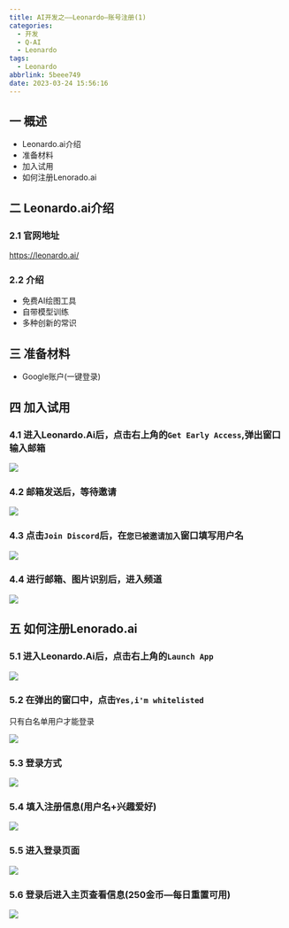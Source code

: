 ```yaml
---
title: AI开发之——Leonardo—账号注册(1)
categories:
  - 开发
  - Q-AI
  - Leonardo
tags:
  - Leonardo
abbrlink: 5beee749
date: 2023-03-24 15:56:16
---
```

## 一 概述

* Leonardo.ai介绍
* 准备材料
* 加入试用
* 如何注册Lenorado.ai

<!--more-->

## 二 Leonardo.ai介绍

### 2.1 官网地址

https://leonardo.ai/

### 2.2 介绍

* 免费AI绘图工具
* 自带模型训练
* 多种创新的常识

## 三 准备材料

* Google账户(一键登录)

## 四 加入试用
### 4.1 进入Leonardo.Ai后，点击右上角的`Get Early Access`,弹出窗口输入邮箱

![][1]

### 4.2 邮箱发送后，等待邀请
![][2]

### 4.3 点击`Join Discord`后，在`您已被邀请加入`窗口填写用户名

![][3]

### 4.4 进行邮箱、图片识别后，进入频道

![][4]

## 五 如何注册Lenorado.ai

### 5.1 进入Leonardo.Ai后，点击右上角的`Launch App`
![][5]

### 5.2 在弹出的窗口中，点击`Yes,i'm whitelisted`

只有白名单用户才能登录

![][6]

### 5.3 登录方式

![][7]

### 5.4 填入注册信息(用户名+兴趣爱好)

![][8]

### 5.5 进入登录页面

![][9]

### 5.6 登录后进入主页查看信息(250金币—每日重置可用)

![][10]




[1]:https://cdn.jsdelivr.net/gh/PGzxc/CDN/blog-ai/ai-leonardo-try-use-access-email.png
[2]:https://cdn.jsdelivr.net/gh/PGzxc/CDN/blog-ai/ai-leonardo-try-use-wait-join.png
[3]:https://cdn.jsdelivr.net/gh/PGzxc/CDN/blog-ai/ai-leonardo-try-use-wait-join-username.png
[4]:https://cdn.jsdelivr.net/gh/PGzxc/CDN/blog-ai/ai-leonardo-try-use-homeview.png
[5]:https://cdn.jsdelivr.net/gh/PGzxc/CDN/blog-ai/ai-leonardo-login-to-leonardo-launch.png
[6]:https://cdn.jsdelivr.net/gh/PGzxc/CDN/blog-ai/ai-leonardo-signup-wait-join-whitelisted.png
[7]:https://cdn.jsdelivr.net/gh/PGzxc/CDN/blog-ai/ai-leonardo-login-to-leonardo-googleplay.png
[8]:https://cdn.jsdelivr.net/gh/PGzxc/CDN/blog-ai/ai-leonardo-login-to-leonardo-getstarted.png
[9]:https://cdn.jsdelivr.net/gh/PGzxc/CDN/blog-ai/ai-leonardo-login-to-leonardo.png
[10]:https://cdn.jsdelivr.net/gh/PGzxc/CDN/blog-ai/ai-leonardo-login-leonardo-home-view.png